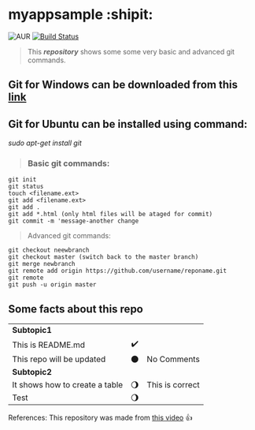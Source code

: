 # myappsample :shipit:

![AUR](https://img.shields.io/aur/license/yaourt.svg)
[![Build Status](https://travis-ci.org/MrPoudel/myappsample.svg?branch=master)](https://travis-ci.org/MrPoudel/myappsample)
<!--![Discourse topics](https://img.shields.io/discourse/https/meta.discourse.org/topics.svg)-->


> This **_repository_** shows some some very basic and advanced git commands.
## Git for Windows can be downloaded from this [link](https://git-scm.com/download/)
## Git for Ubuntu can be installed using command: 
_sudo apt-get install git_


> ### Basic git commands:
```
git init
git status
touch <filename.ext>
git add <filename.ext>
git add .
git add *.html (only html files will be ataged for commit)
git commit -m 'message-another change
```

> Advanced git commands:
```
git checkout neewbranch
git checkout master (switch back to the master branch)
git merge newbranch
git remote add origin https://github.com/username/reponame.git
git remote
git push -u origin master

```

Some facts about this repo
--------------------------

|                                                   |                       |                        |
| ------------------------------------------------- |:---------------------:| ---------------------- |
|  **Subtopic1**                                    |                       |                        |
| This is README.md                                 |   :heavy_check_mark:  |                        |
| This repo will be updated                         |       :new_moon:      | No Comments            |
| **Subtopic2**                                     |                       |                        |
| It shows how to create a table                    |  :waning_gibbous_moon:|  This is correct       |
| Test                                             | :waning_gibbous_moon: |  |


References:
This repository was made from [this video](https://www.youtube.com/watch?v=SWYqp7iY_Tc&t=1579s) :+1:
